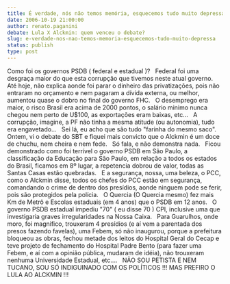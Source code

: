 ```yaml
---
title: É verdade, nós não temos memória, esquecemos tudo muito depressa...
date: 2006-10-19 21:00:00
author: renato.paganini
debate: Lula X Alckmin: quem venceu o debate?
slug: e-verdade-nos-nao-temos-memoria-esquecemos-tudo-muito-depressa
status: publish 
type: post
---
```


Como foi os governos PSDB ( federal e estadual )?
 
Federal foi uma desgraça maior do que esta corrupção que tivemos neste atual governo. Até hoje, não explica aonde foi parar o dinheiro das privatizações, pois não entraram no orçamento e nem pagaram a dívida externa, ou melhor, aumentou quase o dobro no final do governo FHC.
 
O desemprego era maior, o risco Brasil era acima de 2000 pontos, o salário minimo nunca chegou nem perto de U$100, as exportações eram baixas, etc...
 
A corrupção, imagine, a PF não tinha a mesma atitude (ou autonomia), tudo era engavetado...
 
Sei lá, eu acho que são tudo "farinha do mesmo saco".
 
Ontem, vi o debate do SBT e fiquei mais convicto que o Alckmin é um doce de chuchu, nem cheira e nem fede.
 
Só fala, e não demonstra nada.
 
Ficou demonstrado como foi terrível o governo PSDB em São Paulo, a classificação da Educação para São Paulo, em relação a todos os estados do Brasil, ficamos em 8º lugar, a repetencia dobrou de valor, todas as Santas Casas estão quebradas. 
 
E a segurança, nossa, uma beleza, o PCC, como o Alckmin disse, todos os chefes do PCC estão em segurança, comandando o crime de dentro dos presídios, aonde ninguem pode se ferir, pois são protegidos pela polícia.
 
O Quercia (O Quercia mesmo) fez mais Km de Metrô e Escolas estaduais (em 4 anos) que o PSDB em 12 anos. 
 
O governo PSDB estadual impediu "70" ( eu disse 70 ) CPI, inclusive uma que investigaria graves irregularidades na Nossa Caixa. 
 
Para Guarulhos, onde moro, foi magnifico, trouxeram 4 presídios (e aí vem a parentada dos presos fazendo favelas), uma Febem, só não inaugurou, porque a prefeitura bloqueou as obras, fechou metade dos leitos do Hospital Geral do Cecap e teve projeto de fechamento do Hospital Padre Bento (para fazer uma Febem, e aí com a opinião pública, mudaram de idéia), não trouxeram nenhuma Universidade Estadual, etc....
 
NÃO SOU PETISTA E NEM TUCANO, 
SOU SÓ INDIGUINADO COM OS POLÍTICOS !!! 
MAS PREFIRO O LULA AO ALCKMIN !!!
